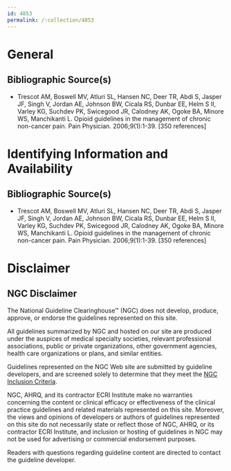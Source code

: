 ```yaml
---
id: 4853
permalink: /:collection/4853
---
```


# General

## Bibliographic Source(s)

- Trescot AM, Boswell MV, Atluri SL, Hansen NC, Deer TR, Abdi S, Jasper JF, Singh V, Jordan AE, Johnson BW, Cicala RS, Dunbar EE, Helm S II, Varley KG, Suchdev PK, Swicegood JR, Calodney AK, Ogoke BA, Minore WS, Manchikanti L. Opioid guidelines in the management of chronic non-cancer pain. Pain Physician. 2006;9(1):1-39. [350 references]

# Identifying Information and Availability

## Bibliographic Source(s)

- Trescot AM, Boswell MV, Atluri SL, Hansen NC, Deer TR, Abdi S, Jasper JF, Singh V, Jordan AE, Johnson BW, Cicala RS, Dunbar EE, Helm S II, Varley KG, Suchdev PK, Swicegood JR, Calodney AK, Ogoke BA, Minore WS, Manchikanti L. Opioid guidelines in the management of chronic non-cancer pain. Pain Physician. 2006;9(1):1-39. [350 references]

# Disclaimer

## NGC Disclaimer

The National Guideline Clearinghouse™ (NGC) does not develop, produce, approve, or endorse the guidelines represented on this site.

All guidelines summarized by NGC and hosted on our site are produced under the auspices of medical specialty societies, relevant professional associations, public or private organizations, other government agencies, health care organizations or plans, and similar entities.

Guidelines represented on the NGC Web site are submitted by guideline developers, and are screened solely to determine that they meet the [NGC Inclusion Criteria](/help-and-about/summaries/inclusion-criteria).

NGC, AHRQ, and its contractor ECRI Institute make no warranties concerning the content or clinical efficacy or effectiveness of the clinical practice guidelines and related materials represented on this site. Moreover, the views and opinions of developers or authors of guidelines represented on this site do not necessarily state or reflect those of NGC, AHRQ, or its contractor ECRI Institute, and inclusion or hosting of guidelines in NGC may not be used for advertising or commercial endorsement purposes.

Readers with questions regarding guideline content are directed to contact the guideline developer.

